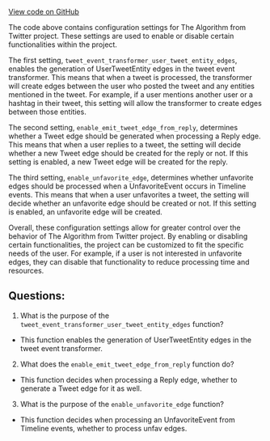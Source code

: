 [View code on GitHub](https://github.com/misbahsy/the-algorithm/recos-injector/server/config/decider.yml)

The code above contains configuration settings for The Algorithm from Twitter project. These settings are used to enable or disable certain functionalities within the project. 

The first setting, `tweet_event_transformer_user_tweet_entity_edges`, enables the generation of UserTweetEntity edges in the tweet event transformer. This means that when a tweet is processed, the transformer will create edges between the user who posted the tweet and any entities mentioned in the tweet. For example, if a user mentions another user or a hashtag in their tweet, this setting will allow the transformer to create edges between those entities.

The second setting, `enable_emit_tweet_edge_from_reply`, determines whether a Tweet edge should be generated when processing a Reply edge. This means that when a user replies to a tweet, the setting will decide whether a new Tweet edge should be created for the reply or not. If this setting is enabled, a new Tweet edge will be created for the reply.

The third setting, `enable_unfavorite_edge`, determines whether unfavorite edges should be processed when a UnfavoriteEvent occurs in Timeline events. This means that when a user unfavorites a tweet, the setting will decide whether an unfavorite edge should be created or not. If this setting is enabled, an unfavorite edge will be created.

Overall, these configuration settings allow for greater control over the behavior of The Algorithm from Twitter project. By enabling or disabling certain functionalities, the project can be customized to fit the specific needs of the user. For example, if a user is not interested in unfavorite edges, they can disable that functionality to reduce processing time and resources.
## Questions: 
 1. What is the purpose of the `tweet_event_transformer_user_tweet_entity_edges` function?
- This function enables the generation of UserTweetEntity edges in the tweet event transformer.

2. What does the `enable_emit_tweet_edge_from_reply` function do?
- This function decides when processing a Reply edge, whether to generate a Tweet edge for it as well.

3. What is the purpose of the `enable_unfavorite_edge` function?
- This function decides when processing an UnfavoriteEvent from Timeline events, whether to process unfav edges.